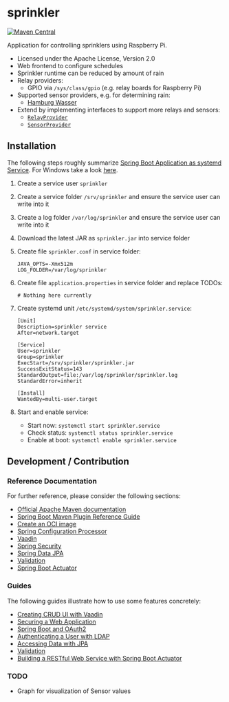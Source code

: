 # sprinkler

[![Maven Central](https://img.shields.io/maven-central/v/de.hasait.sprinkler/sprinkler.svg?label=Maven%20Central)](https://search.maven.org/#search%7Cga%7C1%7Cg%3A%22de.hasait.sprinkler%22%20AND%20a%3A%22sprinkler%22)

Application for controlling sprinklers using Raspberry Pi.

* Licensed under the Apache License, Version 2.0
* Web frontend to configure schedules
* Sprinkler runtime can be reduced by amount of rain
* Relay providers:
    * GPIO via `/sys/class/gpio` (e.g. relay boards for Raspberry Pi)
* Supported sensor providers, e.g. for determining rain:
    * [Hamburg Wasser](https://sri.hamburgwasser.de/)
* Extend by implementing interfaces to support more relays and sensors:
    * [`RelayProvider`](src/main/java/de/hasait/sprinkler/service/relay/provider/RelayProvider.java)
    * [`SensorProvider`](src/main/java/de/hasait/sprinkler/service/sensor/provider/SensorProvider.java)

## Installation

The following steps roughly summarize [Spring Boot Application as systemd Service](https://docs.spring.io/spring-boot/docs/current/reference/html/deployment.html#deployment.installing.nix-services.system-d).
For Windows take a look [here](https://docs.spring.io/spring-boot/docs/current/reference/html/deployment.html#deployment.installing.windows-services).

1) Create a service user `sprinkler`
2) Create a service folder `/srv/sprinkler` and ensure the service user can write into it
3) Create a log folder `/var/log/sprinkler` and ensure the service user can write into it
4) Download the latest JAR as `sprinkler.jar` into service folder
5) Create file `sprinkler.conf` in service folder:
    ```
    JAVA_OPTS=-Xmx512m
    LOG_FOLDER=/var/log/sprinkler
    ```
6) Create file `application.properties` in service folder and replace TODOs:
    ``` 
    # Nothing here currently
    ```
7) Create systemd unit `/etc/systemd/system/sprinkler.service`:
    ```
    [Unit]
    Description=sprinkler service
    After=network.target
    
    [Service]
    User=sprinkler
    Group=sprinkler
    ExecStart=/srv/sprinkler/sprinkler.jar
    SuccessExitStatus=143
    StandardOutput=file:/var/log/sprinkler/sprinkler.log
    StandardError=inherit
    
    [Install]
    WantedBy=multi-user.target
    ```

8) Start and enable service:
    * Start now: `systemctl start sprinkler.service`
    * Check status: `systemctl status sprinkler.service`
    * Enable at boot: `systemctl enable sprinkler.service`

## Development / Contribution

### Reference Documentation

For further reference, please consider the following sections:

* [Official Apache Maven documentation](https://maven.apache.org/guides/index.html)
* [Spring Boot Maven Plugin Reference Guide](https://docs.spring.io/spring-boot/docs/3.1.2/maven-plugin/reference/html/)
* [Create an OCI image](https://docs.spring.io/spring-boot/docs/3.1.2/maven-plugin/reference/html/#build-image)
* [Spring Configuration Processor](https://docs.spring.io/spring-boot/docs/3.1.2/reference/htmlsingle/#appendix.configuration-metadata.annotation-processor)
* [Vaadin](https://vaadin.com/docs)
* [Spring Security](https://docs.spring.io/spring-boot/docs/3.1.2/reference/htmlsingle/#web.security)
* [Spring Data JPA](https://docs.spring.io/spring-boot/docs/3.1.2/reference/htmlsingle/#data.sql.jpa-and-spring-data)
* [Validation](https://docs.spring.io/spring-boot/docs/3.1.2/reference/htmlsingle/#io.validation)
* [Spring Boot Actuator](https://docs.spring.io/spring-boot/docs/3.1.2/reference/htmlsingle/#actuator)

### Guides

The following guides illustrate how to use some features concretely:

* [Creating CRUD UI with Vaadin](https://spring.io/guides/gs/crud-with-vaadin/)
* [Securing a Web Application](https://spring.io/guides/gs/securing-web/)
* [Spring Boot and OAuth2](https://spring.io/guides/tutorials/spring-boot-oauth2/)
* [Authenticating a User with LDAP](https://spring.io/guides/gs/authenticating-ldap/)
* [Accessing Data with JPA](https://spring.io/guides/gs/accessing-data-jpa/)
* [Validation](https://spring.io/guides/gs/validating-form-input/)
* [Building a RESTful Web Service with Spring Boot Actuator](https://spring.io/guides/gs/actuator-service/)

### TODO

* Graph for visualization of Sensor values
